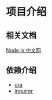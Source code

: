 # 项目介绍

## 相关文档

[Node.js 中文网](http://nodejs.cn/api/child_process.html#child_process_child_process_spawn_command_args_options)

## 依赖介绍

- [ora](https://www.npmjs.com/package/ora)
- [inquirer](https://www.npmjs.com/package/inquirer)